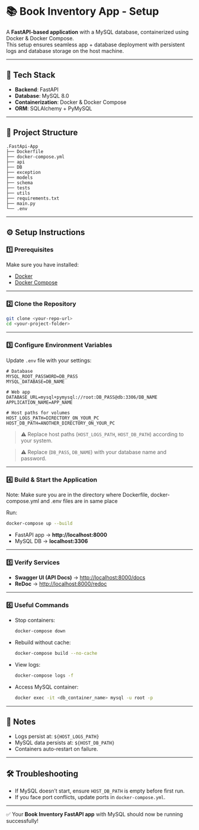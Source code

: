# 📚 Book Inventory App - Setup

A **FastAPI-based application** with a MySQL database, containerized using Docker & Docker Compose.  
This setup ensures seamless app + database deployment with persistent logs and database storage on the host machine.

---

## 🚀 Tech Stack
- **Backend**: FastAPI  
- **Database**: MySQL 8.0  
- **Containerization**: Docker & Docker Compose  
- **ORM**: SQLAlchemy + PyMySQL  

---

## 📂 Project Structure
```
.FastApi-App
├── Dockerfile
├── docker-compose.yml
├── api
├── DB
├── exception
├── models
├── schema
├── tests
├── utils
├── requirements.txt
├── main.py
└── .env
```

---

## ⚙️ Setup Instructions

### 1️⃣ Prerequisites
Make sure you have installed:
- [Docker](https://docs.docker.com/get-docker/)  
- [Docker Compose](https://docs.docker.com/compose/install/)  

---

### 2️⃣ Clone the Repository
```bash
git clone <your-repo-url>
cd <your-project-folder>
```

---

### 3️⃣ Configure Environment Variables
Update `.env` file with your settings:
```env
# Database
MYSQL_ROOT_PASSWORD=DB_PASS
MYSQL_DATABASE=DB_NAME

# Web app
DATABASE_URL=mysql+pymysql://root:DB_PASS@db:3306/DB_NAME
APPLICATION_NAME=APP_NAME

# Host paths for volumes
HOST_LOGS_PATH=DIRECTORY_ON_YOUR_PC
HOST_DB_PATH=ANOTHER_DIRECTORY_ON_YOUR_PC
```
> ⚠️ Replace host paths (`HOST_LOGS_PATH`, `HOST_DB_PATH`) according to your system.

> ⚠️ Replace (`DB_PASS`, `DB_NAME`) with your database name and password.

---

### 4️⃣ Build & Start the Application

Note: Make sure you are in the directory where Dockerfile, docker-compose.yml and .env files are in same place

Run:
```bash
docker-compose up --build
```

- FastAPI app → **http://localhost:8000**  
- MySQL DB → **localhost:3306**

---

### 5️⃣ Verify Services
- **Swagger UI (API Docs)** → [http://localhost:8000/docs](http://localhost:8000/docs)  
- **ReDoc** → [http://localhost:8000/redoc](http://localhost:8000/redoc)  

---

### 6️⃣ Useful Commands
- Stop containers:
  ```bash
  docker-compose down
  ```
- Rebuild without cache:
  ```bash
  docker-compose build --no-cache
  ```
- View logs:
  ```bash
  docker-compose logs -f
  ```
- Access MySQL container:
  ```bash
  docker exec -it <db_container_name> mysql -u root -p
  ```

---

## 📌 Notes
- Logs persist at: `${HOST_LOGS_PATH}`  
- MySQL data persists at: `${HOST_DB_PATH}`  
- Containers auto-restart on failure.  

---

## 🛠️ Troubleshooting
- If MySQL doesn’t start, ensure `HOST_DB_PATH` is empty before first run.  
- If you face port conflicts, update ports in `docker-compose.yml`.  

---

✅ Your **Book Inventory FastAPI app** with MySQL should now be running successfully!  
